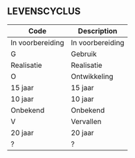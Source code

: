 ## LEVENSCYCLUS				
				
|	Code	|	Description	|
|	---	|	---	|
|	In voorbereiding	|	In voorbereiding	|
|	G	|	Gebruik	|
|	Realisatie	|	Realisatie	|
|	O	|	Ontwikkeling	|
|	15 jaar	|	15 jaar	|
|	10 jaar	|	10 jaar	|
|	Onbekend	|	Onbekend	|
|	V	|	Vervallen	|
|	20 jaar	|	20 jaar	|
|	?	|	?	|
